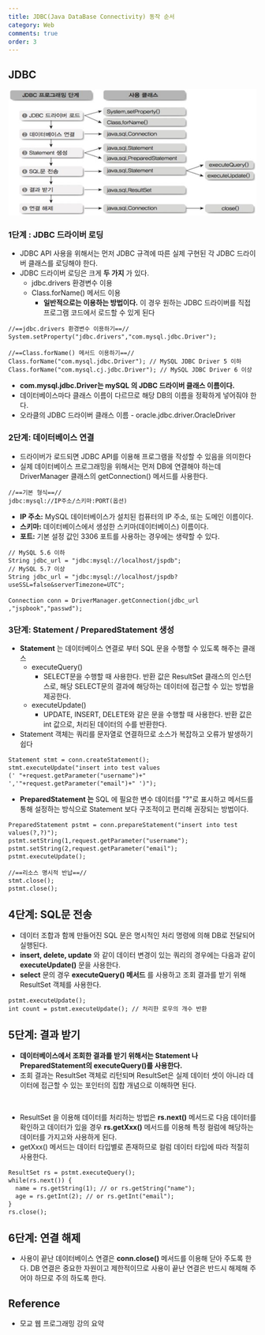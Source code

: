 ```yaml
---
title: JDBC(Java DataBase Connectivity) 동작 순서
category: Web
comments: true
order: 3
---
```


## JDBC
![web-jdbc](/images/Web/web-jdbc.JPG)

### 1단계 : JDBC 드라이버 로딩
* JDBC API 사용을 위해서는 먼저 JDBC 규격에 따른 실제 구현된 각 JDBC 드라이버 클래스를 로딩해야 한다.
* JDBC 드라이버 로딩은 크게 __두 가지__ 가 있다.
  + jdbc.drivers 환경변수 이용
  + Class.forName() 메서드 이용
    - __일반적으로는 이용하는 방법이다.__ 이 경우 원하는 JDBC 드라이버를 직접 프로그램 코드에서 로드할 수 있게 된다

```
//==jdbc.drivers 환경변수 이용하기==//
System.setProperty("jdbc.drivers","com.mysql.jdbc.Driver");

//==Class.forName() 메서드 이용하기==//
Class.forName("com.mysql.jdbc.Driver"); // MySQL JDBC Driver 5 이하
Class.forName("com.mysql.cj.jdbc.Driver"); // MySQL JDBC Driver 6 이상
```

* __com.mysql.jdbc.Driver는 mySQL 의 JDBC 드라이버 클래스 이름이다.__
* 데이터베이스마다 클래스 이름이 다르므로 해당 DB의 이름을 정확하게 넣어줘야 한다.
* 오라클의 JDBC 드라이버 클래스 이름 - oracle.jdbc.driver.OracleDriver

### 2단계: 데이터베이스 연결
* 드라이버가 로드되면 JDBC API를 이용해 프로그램을 작성할 수 있음을 의미한다
* 실제 데이터베이스 프로그래밍을 위해서는 먼저 DB에 연결해야 하는데 DriverManager 클래스의 getConnection() 메서드를 사용한다.

```
//==기본 형식==//
jdbc:mysql://IP주소/스키마:PORT(옵션)
```

* __IP 주소:__  MySQL 데이터베이스가 설치된 컴퓨터의 IP 주소, 또는 도메인 이름이다.
* __스키마:__ 데이터베이스에서 생성한 스키마(데이터베이스) 이름이다.
* __포트:__ 기본 설정 값인 3306 포트를 사용하는 경우에는 생략할 수 있다.

```
// MySQL 5.6 이하
String jdbc_url = "jdbc:mysql://localhost/jspdb";
// MySQL 5.7 이상
String jdbc_url = "jdbc:mysql://localhost/jspdb?useSSL=false&serverTimezone=UTC";

Connection conn = DriverManager.getConnection(jdbc_url ,"jspbook","passwd");
```

### 3단계: Statement / PreparedStatement 생성
* __Statement__ 는 데이터베이스 연결로 부터 SQL 문을 수행할 수 있도록 해주는 클래스
  + executeQuery()
    - SELECT문을 수행할 때 사용한다. 반환 값은 ResultSet 클래스의 인스턴스로, 해당 SELECT문의 결과에 해당하는 데이터에 접근할 수 있는 방법을 제공한다.
  + executeUpdate()
    - UPDATE, INSERT, DELETE와 같은 문을 수행할 때 사용한다. 반환 값은 int 값으로, 처리된 데이터의 수를 반환한다. 
* Statement 객체는 쿼리를 문자열로 연결하므로 소스가 복잡하고 오류가 발생하기 쉽다

```
Statement stmt = conn.createStatement();
stmt.executeUpdate("insert into test values
(' "+request.getParameter("username")+" ','"+request.getParameter("email")+" ')");
```

* __PreparedStatement 는__ SQL 에 필요한 변수 데이터를 "?"로 표시하고 메서드를 통해 설정하는 방식으로 Statement 보다 구조적이고 편리해 권장되는 방법이다.

```
PreparedStatement pstmt = conn.prepareStatement("insert into test values(?,?)");
pstmt.setString(1,request.getParameter("username");
pstmt.setString(2,request.getParameter("email");
pstmt.executeUpdate();

//==리소스 명시적 반납==//
stmt.close();
pstmt.close();
```

## 4단계: SQL문 전송
* 데이터 조합과 함께 만들어진 SQL 문은 명시적인 처리 명령에 의해 DB로 전달되어 실행된다.
* __insert, delete, update__ 와 같이 데이터 변경이 있는 쿼리의 경우에는 다음과 같이 __executeUpdate()__ 문을 사용한다.
* __select__ 문의 경우 __executeQuery() 메서드__ 를 사용하고 조회 결과를 받기 위해
ResultSet 객체를 사용한다.

```
pstmt.executeUpdate();
int count = pstmt.executeUpdate(); // 처리한 로우의 개수 반환
```

## 5단계: 결과 받기
* __데이터베이스에서 조회한 결과를 받기 위해서는 Statement 나 PreparedStatement의 executeQuery()를 사용한다.__
* 조회 결과는 ResultSet 객체로 리턴되며 ResultSet은 실제 데이터 셋이 아니라 데이터에 접근할 수 있는 포인터의 집합 개념으로 이해하면 된다.

<br />

* ResultSet 을 이용해 데이터를 처리하는 방법은 __rs.next()__ 메서드로 다음 데이터를 확인하고 데이터가 있을 경우 __rs.getXxx()__ 메서드를 이용해 특정 컬럼에 해당하는 데이터를 가지고와 사용하게 된다.
* getXxx() 메서드는 데이터 타입별로 존재하므로 컬럼 데이터 타입에 따라 적절히 사용한다.

```
ResultSet rs = pstmt.executeQuery();
while(rs.next()) {
  name = rs.getString(1); // or rs.getString("name");
  age = rs.getInt(2); // or rs.getInt("email");
}
rs.close();
```

## 6단계: 연결 해제
* 사용이 끝난 데이터베이스 연결은 __conn.close()__ 메서드를 이용해 닫아 주도록 한다. DB 연결은 중요한 자원이고 제한적이므로 사용이 끝난 연결은 반드시 해제해 주어야 하므로 주의 하도록 한다. 

## Reference
* 모교 웹 프로그래밍 강의 요약